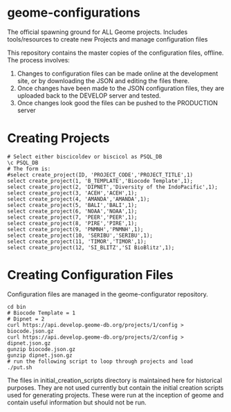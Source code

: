 # geome-configurations
The official spawning ground for ALL Geome projects.  Includes tools/resources to create new Projects
and manage configuration files

This repository contains the master copies of the configuration files, offline.  The process involves:
1. Changes to configuration files can be made online at the development site, or by downloading the JSON and editing the files there.
2. Once changes have been made to the JSON configuration files, they are uploaded back to the DEVELOP server and tested.
3. Once changes look good the files can be pushed to the PRODUCTION server


# Creating Projects
```
# Select either biscicoldev or biscicol as PSQL_DB
\c PSQL_DB
# The form is:
#select create_project(ID, 'PROJECT_CODE','PROJECT_TITLE',1)
select create_project(1, 'B_TEMPLATE','Biocode Template',1);
select create_project(2, 'DIPNET','Diversity of the IndoPacific',1);
select create_project(3, 'ACEH','ACEH',1);
select create_project(4, 'AMANDA','AMANDA',1);
select create_project(5, 'BALI','BALI',1);
select create_project(6, 'NOAA','NOAA',1);
select create_project(7, 'PEER','PEER',1);
select create_project(8, 'PIRE','PIRE',1);
select create_project(9, 'PNMNH','PNMNH',1);
select create_project(10, 'SERIBU','SERIBU',1);
select create_project(11, 'TIMOR','TIMOR',1);
select create_project(12, 'SI_BLITZ','SI BioBlitz',1);
```

# Creating Configuration Files
Configuration files are managed in the geome-configurator repository.
```
cd bin
# Biocode Template = 1
# Dipnet = 2
curl https://api.develop.geome-db.org/projects/1/config > biocode.json.gz
curl https://api.develop.geome-db.org/projects/2/config > dipnet.json.gz
gunzip biocode.json.gz
gunzip dipnet.json.gz
# run the following script to loop through projects and load
./put.sh
```

The files in initial_creation_scripts directory is maintained here for historical purposes.  They are not used currently but contain the initial creation scripts used for generating projects.  These were run at the inception of geome and contain useful information but should not be run.
